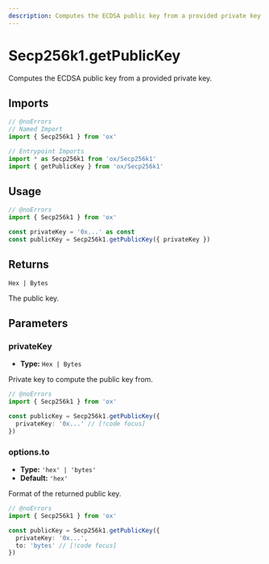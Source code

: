```yaml
---
description: Computes the ECDSA public key from a provided private key.
---
```


# Secp256k1.getPublicKey

Computes the ECDSA public key from a provided private key.

## Imports

```ts twoslash
// @noErrors
// Named Import
import { Secp256k1 } from 'ox'

// Entrypoint Imports
import * as Secp256k1 from 'ox/Secp256k1'
import { getPublicKey } from 'ox/Secp256k1'
```

## Usage

```ts twoslash
// @noErrors
import { Secp256k1 } from 'ox'

const privateKey = '0x...' as const
const publicKey = Secp256k1.getPublicKey({ privateKey })
```

## Returns

`Hex | Bytes`

The public key.

## Parameters

### privateKey

- **Type:** `Hex | Bytes`

Private key to compute the public key from.

```ts twoslash
// @noErrors
import { Secp256k1 } from 'ox'

const publicKey = Secp256k1.getPublicKey({
  privateKey: '0x...' // [!code focus]
})
```

### options.to

- **Type:** `'hex' | 'bytes'`
- **Default:** `'hex'`

Format of the returned public key.

```ts twoslash
// @noErrors
import { Secp256k1 } from 'ox'

const publicKey = Secp256k1.getPublicKey({
  privateKey: '0x...',
  to: 'bytes' // [!code focus]
})
```